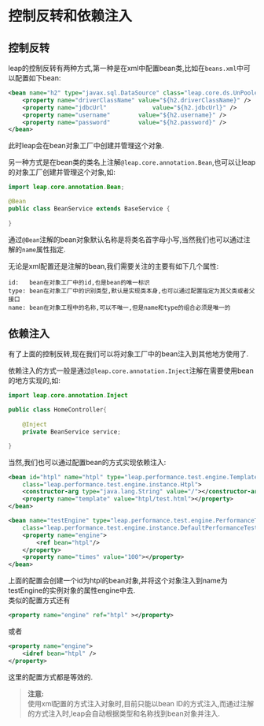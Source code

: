 # 控制反转和依赖注入

## 控制反转

leap的控制反转有两种方式,第一种是在xml中配置bean类,比如在`beans.xml`中可以配置如下bean:

```xml
<bean name="h2" type="javax.sql.DataSource" class="leap.core.ds.UnPooledDataSource" primary="true">
    <property name="driverClassName" value="${h2.driverClassName}" />
    <property name="jdbcUrl"             value="${h2.jdbcUrl}" />
    <property name="username"        value="${h2.username}" />
    <property name="password"        value="${h2.password}" />
</bean>
```

此时leap会在bean对象工厂中创建并管理这个对象.

另一种方式是在bean类的类名上注解`@leap.core.annotation.Bean`,也可以让leap的对象工厂创建并管理这个对象,如:

```java
import leap.core.annotation.Bean;

@Bean
public class BeanService extends BaseService {
	
}

```

通过`@Bean`注解的bean对象默认名称是将类名首字母小写,当然我们也可以通过注解的`name`属性指定.

无论是xml配置还是注解的bean,我们需要关注的主要有如下几个属性:

```
id:   bean在对象工厂中的id,也是bean的唯一标识
type: bean在对象工厂中的识别类型,默认是实现类本身,也可以通过配置指定为其父类或者父接口
name: bean在对象工程中的名称,可以不唯一,但是name和type的组合必须是唯一的
```

## 依赖注入

有了上面的控制反转,现在我们可以将对象工厂中的bean注入到其他地方使用了.

依赖注入的方式一般是通过`@leap.core.annotation.Inject`注解在需要使用bean的地方实现的,如:

```java
import leap.core.annotation.Inject

public class HomeController{
	
	@Inject
	private BeanService service;

}

```

当然,我们也可以通过配置bean的方式实现依赖注入:

```xml
<bean id="htpl" name="htpl" type="leap.performance.test.engine.TemplateEngine" 
	class="leap.performance.test.engine.instance.Htpl">
	<constructor-arg type="java.lang.String" value="/"></constructor-arg>
	<property name="template" value="htpl/test.html"></property>
</bean>

<bean name="testEngine" type="leap.performance.test.engine.PerformanceTestEngine" 
	class="leap.performance.test.engine.instance.DefaultPerformanceTestEngine">
	<property name="engine">
		<ref bean="htpl"/>
	</property>
	<property name="times" value="100"></property>
</bean>
```

上面的配置会创建一个id为htpl的bean对象,并将这个对象注入到name为testEngine的实例对象的属性engine中去.  
类似的配置方式还有

```xml
<property name="engine" ref="htpl" ></property>
```
或者

```xml
<property name="engine">
	<idref bean="htpl" />	
</property>
```
这里的配置方式都是等效的.

> **注意:**  
> 使用xml配置的方式注入对象时,目前只能以bean ID的方式注入,而通过注解的方式注入时,leap会自动根据类型和名称找到bean对象并注入.


